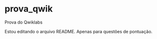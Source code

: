 # prova_qwik
Prova do Qwiklabs

Estou editando o arquivo README. Apenas para questões de pontuação.

